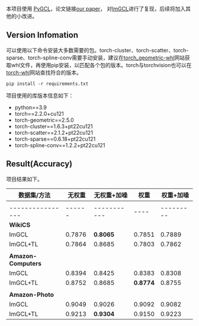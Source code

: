 本项目使用 [PyGCL](https://github.com/PyGCL/PyGCL)，论文链接[our paper](https://arxiv.org/abs/2109.01116)，
对[ImGCL](https://arxiv.org/pdf/2205.11332.pdf)进行了复现，后续将加入其他的小改进。


## Version Infomation
可以使用以下命令安装大多数需要的包。torch-cluster、torch-scatter、torch-sparse、torch-spline-conv需要手动安装，建议在[torch_geometric-whl](https://pytorch-geometric.com/whl/)网站获取whl文件，再使用pip安装，以匹配各个包的版本。torch与torchvision也可以在[torch-whl](https://download.pytorch.org/whl/)网站查找符合的版本。

```
pip install -r requirements.txt
```

项目使用的库版本信息如下：
- python==3.9
- torch==2.2.0+cu121
- torch-geometric==2.5.0
- torch-cluster==1.6.3+pt22cu121
- torch-scatter==2.1.2+pt22cu121
- torch-sparse==0.6.18+pt22cu121
- torch-spline-conv==1.2.2+pt22cu121

## Result(Accuracy)

项目结果如下。

| 数据集/方法       | 无权重 | 无权重+加噪 | 权重 | 权重+加噪 |
|------------------|--------|-------------|------|-----------|
|                  |        |             |      |           |
| ---------------- | ------ | ----------- | ---- | --------- |
| **WikiCS**       |        |             |      |           |
| ImGCL            | 0.7876 | **0.8065**  | 0.7851 | 0.7889  |
| ImGCL+TL         | 0.7864 | 0.8685      | 0.7803 | 0.7862  |
|                  |        |             |      |           |
| **Amazon-Computers** |        |         |      |           |
| ImGCL            | 0.8394 | 0.8425      | 0.8383 | 0.8308  |
| ImGCL+TL         | 0.8752 | 0.8685      | **0.8774** | 0.8755 |
|                  |        |             |      |           |
| **Amazon-Photo** |        |             |      |           |
| ImGCL            | 0.9049 | 0.9026      | 0.9092 | 0.9082  |
| ImGCL+TL         | 0.9213 | **0.9304**  | 0.9150 | 0.9223  |
